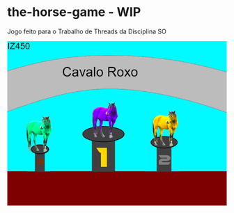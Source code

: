 # the-horse-game - WIP
Jogo feito para o Trabalho de Threads da Disciplina SO

<img src="winscreen.png" />

